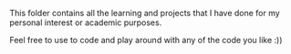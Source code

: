 This folder contains all the learning and projects that I have done for my personal interest or academic purposes. 

Feel free to use to code and play around with any of the code you like :))
